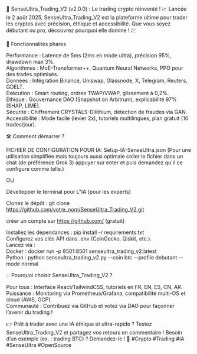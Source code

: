 
🚀 SenseUltra_Trading_V2 (v2.0.0) : Le trading crypto réinventé ! 📈
Lancée le 2 août 2025, SenseUltra_Trading_V2 est la plateforme ultime pour trader les cryptos avec précision, éthique et accessibilité. Que vous soyez débutant ou pro, découvrez pourquoi elle domine ! 💹

🌟 Fonctionnalités phares

Performance : Latence de 5ms (2ms en mode ultra), précision 95%, drawdown max 3%.  
Algorithmes : MoE-Transformer++, Quantum Neural Networks, PPO pour des trades optimisés.  
Données : Intégration Binance, Uniswap, Glassnode, X, Telegram, Reuters, GDELT.  
Exécution : Smart routing, ordres TWAP/VWAP, glissement à 0,2%.  
Éthique : Gouvernance DAO (Snapshot on Arbitrum), explicabilité 97% (SHAP, LIME).  
Sécurité : Chiffrement CRYSTALS-Dilithium, détection de fraudes via GAN.  
Accessibilité : Mode facile (levier 2x), tutoriels multilingues, plan gratuit (10 trades/jour).


🛠️ Comment démarrer ?


FICHIER DE CONFIGURATION POUR IA: Setup-IA-SenseUltra.json (Pour une utilisation simplifiée mais toujours aussi optimale coller le fichier dans un chat (de préférence Grok 3) appuyer sur enter et puis demandez qu'il ce configure comme telle.)

OU

Dévellopper le terminal pour L"IA (pour les experts)

Clonez le dépôt :  git clone https://github.com/votre_nom/SenseUltra_Trading_V2.git

créer un compte sur https://github.com/ (gratuit)


Installez les dépendances : pip install -r requirements.txt  
Configurez vos clés API dans .env (CoinGecko, Qiskit, etc.).  
Lancez via :  
Docker : docker run -p 8501:8501 senseultra_trading_v2:latest  
Python : python senseultra_trading_v2.py --coin btc --profile debutant --mode normal




💡 Pourquoi choisir SenseUltra_Trading_V2 ?

Pour tous : Interface React/TailwindCSS, tutoriels en FR, EN, ES, CN, AR.  
Puissance : Monitoring via Prometheus/Grafana, compatibilité multi-OS et cloud (AWS, GCP).  
Communauté : Contribuez via GitHub et votez via DAO pour façonner l’avenir du trading !

👉 Prêt à trader avec une IA éthique et ultra-rapide ? Testez SenseUltra_Trading_V2 et partagez vos retours en commentaire ! Besoin d’un exemple (ex. : trading BTC) ? Demandez-le ! 🚀
#Crypto #Trading #IA #SenseUltra #OpenSource
